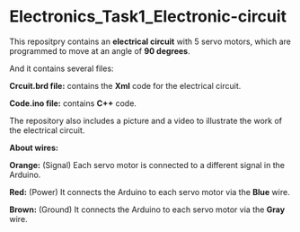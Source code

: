 # Electronics_Task1_Electronic-circuit

This repositpry contains an **electrical circuit** with 5 servo motors, which are programmed to move at an angle of **90 degrees**.

And it contains several files:

**Crcuit.brd file:** contains the **Xml** code for the electrical circuit.

**Code.ino file:** contains **C++** code.

The repository also includes a picture and a video to illustrate the work of the electrical circuit.

**About wires:**

**Orange:** (Signal) Each servo motor is connected to a different signal in the Arduino.

**Red:** (Power) It connects the Arduino to each servo motor via the **Blue** wire.

**Brown:** (Ground) It connects the Arduino to each servo motor via the **Gray** wire.
